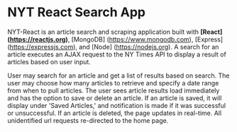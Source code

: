 # NYT React Search App

NYT-React is an article search and scraping application built with 
**[React] (https://reactjs.org)**, [MongoDB] (https://www.mongodb.com), [Express] (https://expressjs.com), and [Node] (https://nodejs.org). A search for an article executes an AJAX request to the NY Times API to display a result of articles based on user input.

User may search for an article and get a list of results based on search.  The user may choose how many articles to retrieve and specify a date range from when to pull articles.  The user sees article results load immediately and has the option to save or delete an article.  If an article is saved, it will display under 'Saved Articles,' and notification is made if it was successful or unsuccessful.  If an article is deleted, the page updates in real-time.  All unidentified url requests re-directed to the home page.

